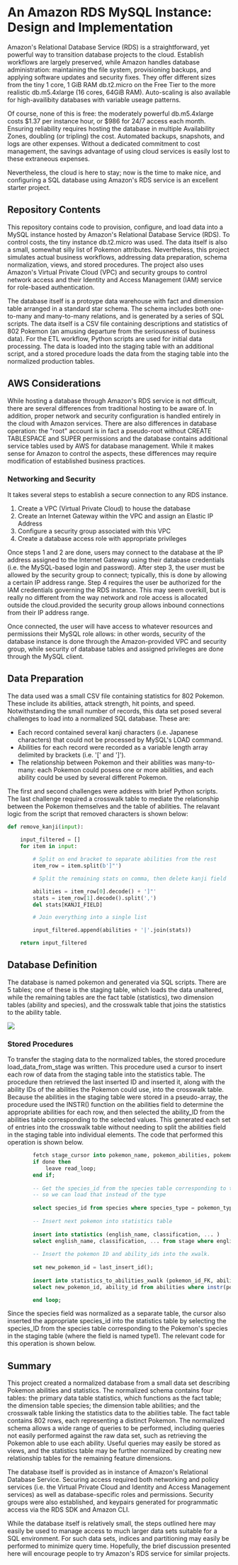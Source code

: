 # An Amazon RDS MySQL Instance: Design and Implementation

Amazon's Relational Database Service (RDS) is a straightforward, yet powerful way to transition database projects to the cloud. Establish workflows are largely preserved, while Amazon handles database administration: maintaining the file system, provisioning backups, and applying software updates and security fixes. They offer different sizes from the tiny 1 core, 1 GiB RAM db.t2.micro on the Free Tier to the more realistic db.m5.4xlarge (16 cores, 64GiB RAM). Auto-scaling is also available for high-availibity databases with variable useage patterns.

Of course, none of this is free: the moderately powerful db.m5.4xlarge costs $1.37 per instance hour, or $986 for 24/7 access each month. Ensuring reliability requires hosting the database in multiple Availability Zones, doubling (or tripling) the cost. Automated backups, snapshots, and logs are other expenses. Without a dedicated commitment to cost management, the savings advantage of using cloud services is easily lost to these extraneous expenses. 

Nevertheless, the cloud is here to stay; now is the time to make nice, and configuring a SQL database using Amazon's RDS service is an excellent starter project.

## Repository Contents

This repository contains code to provision, configure, and load data into a MySQL instance hosted by Amazon's Relational Database Service (RDS). To control costs, the tiny instance db.t2.micro was used. The data itself is also a small, somewhat silly list of Pokemon attributes. Nevertheless, this project simulates actual business workflows, addressing data preparation, schema normalization, views, and stored procedures. The project also uses Amazon's Virtual Private Cloud (VPC) and security groups to control network access and their Identity and Access Management (IAM) service for role-based authentication.

The database itself is a protoype data warehouse with fact and dimension table arranged in a standard star schema. The schema includes both one-to-many and many-to-many relations, and is generated by a series of SQL scripts. The data itself is a CSV file containing descriptions and statistics of 802 Pokemon (an amusing departure from the seriousness of business data). For the ETL workflow, Python scripts are used for initial data processing. The data is loaded into the staging table with an additional script, and a stored procedure loads the data from the staging table into the normalized production tables.

## AWS Considerations

While hosting a database through Amazon's RDS service is not difficult, there are several differences from traditional hosting to be aware of. In addition, proper network and security configuration is handled entirely in the cloud with Amazon services. There are also differences in database operation: the "root" account is in fact a pseudo-root without CREATE TABLESPACE and SUPER permissions and the database contains additional service tables used by AWS for database management. While it makes sense for Amazon to control the aspects, these differences may require modification of established business practices.

### Networking and Security

It takes several steps to establish a secure connection to any RDS instance.

1. Create a VPC (Virtual Private Cloud) to house the database
2. Create an Internet Gateway within the VPC and assign an Elastic IP Address
3. Configure a security group associated with this VPC
4. Create a database access role with appropriate privileges

Once steps 1 and 2 are done, users may connect to the database at the IP address assigned to the Internet Gateway using their database credentials (i.e. the MySQL-based login and password). After step 3, the user must be allowed by the security group to connect; typically, this is done by allowing a certain IP address range. Step 4 requires the user be authorized for the IAM credentials governing the RDS instance. This may seem overkill, but is really no different from the way network and role access is allocated outside the cloud.provided the security group allows inbound connections from their IP address range. 

Once connected, the user will have access to whatever resources and permissions their MySQL role allows: in other words, security of the database instance is done through the Amazon-provided VPC and security group, while security of database tables and assigned privileges are done through the MySQL client.

## Data Preparation

The data used was a small CSV file containing statistics for 802 Pokemon. These include its abilities, attack strength, hit points, and speed. Notwithstanding the small number of records, this data set posed several challenges to load into a normalized SQL database. These are:

* Each record contained several kanji characters (i.e. Japanese characters) that could not be processed by MySQL's LOAD command. 
* Abilities for each record were recorded as a variable length array delimited by brackets (i.e. '[' and ']'). 
* The relationship between Pokemon and their abilities was many-to-many: each Pokemon could posess one or more abilities, and each ability could be used by several different Pokemon.

The first and second challenges were address with brief Python scripts. The last challenge required a crosswalk table to mediate the relationship between the Pokemon themselves and the table of abilities. The relavant logic from the script that removed characters is shown below:

```python
def remove_kanji(input):
    
	input_filtered = []
    for item in input:

        # Split on end bracket to separate abilities from the rest
        item_row = item.split(b']"')

        # Split the remaining stats on comma, then delete kanji field

        abilities = item_row[0].decode() + ']"'
        stats = item_row[1].decode().split(',')
        del stats[KANJI_FIELD]

        # Join everything into a single list

        input_filtered.append(abilities + '|'.join(stats))

    return input_filtered
```

## Database Definition

The database is named pokemon and generated via SQL scripts. There are 5 tables; one of these is the staging table, which loads the data unaltered, while the remaining tables are the fact table (statistics), two dimension tables (ability and species), and the crosswalk table that joins the statistics to the ability table.

![](Images/pokemon_EER_model_image.png)

### Stored Procedures

To transfer the staging data to the normalized tables, the stored procedure load_data_from_stage was written. This procedure used a cursor to insert each row of data from the staging table into the statistics table. The procedure then retrieved the last inserted ID and inserted it, along with the ability IDs of the abilities the Pokemon could use, into the crosswalk table. Because the abilities in the staging table were stored in a pseudo-array, the procedure used the INSTR() function on the abilities field to determine the appropriate abilities for each row, and then selected the ability_ID from the abilities table corresponding to the selected values. This generated each set of entries into the crosswalk table without needing to split the abilities field in the staging table into individual elements. The code that performed this operation is shown below.

```SQL read_loop: loop
		fetch stage_cursor into pokemon_name, pokemon_abilities, pokemon_type;
		if done then 
			leave read_loop;
		end if;
		
		-- Get the species_id from the species table corresponding to the Pokemon's type
		-- so we can load that instead of the type
		
		select species_id from species where species_type = pokemon_type into new_species_id;
		
		-- Insert next pokemon into statistics table
		
		insert into statistics (english_name, classification, ... )
		select english_name, classification, ... from stage where english_name = pokemon_name;
	
		-- Insert the pokemon ID and ability_ids into the xwalk.
	
		set new_pokemon_id = last_insert_id();
	
		insert into statistics_to_abilities_xwalk (pokemon_id_FK, ability_id_FK)
		select new_pokemon_id, ability_id from abilities where instr(pokemon_abilities, ability);

		end loop;
```
Since the species field was normalized as a separate table, the cursor also inserted the appropriate species_id into the statistics table by selecting the species_ID from the species table corresponding to the Pokemon's species in the staging table (where the field is named type1). The relevant code for this operation is shown below.

## Summary

This project created a normalized database from a small data set describing Pokemon abilities and statistics. The normalized schema contains four tables: the primary data table statistics, which functions as the fact table; the dimension table species; the dimension table abilities; and the crosswalk table linking the statistics data to the abilities table. The fact table contains 802 rows, each representing a distinct Pokemon. The normalized schema allows a wide range of queries to be performed, including queries not easily performed against the raw data set, such as retrieving the Pokemon able to use each ability. Useful queries may easily be stored as views, and the statistics table may be further normalized by creating new relationship tables for the remaining feature dimensions.

The database itself is provided as in instance of Amazon's Relational Database Service. Securing access required both networking and policy services (i.e. the Virtual Private Cloud and Identity and Access Management services) as well as database-specific roles and permissions. Security groups were also established, and keypairs generated for programmatic access via the RDS SDK and Amazon CLI.

While the database itself is relatively small, the steps outlined here may easily be used to manage access to much larger data sets suitable for a SQL environment. For such data sets, indices and partitioning may easily be performed to minimize query time. Hopefully, the brief discussion presented here will encourage people to try Amazon's RDS service for similar projects.
